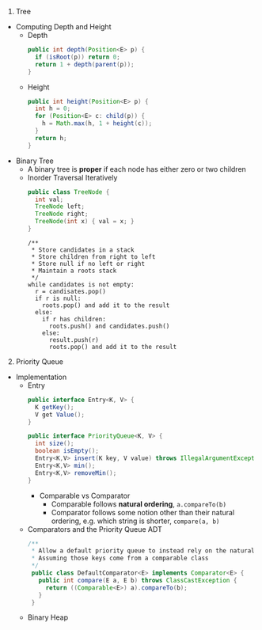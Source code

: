 1. Tree
  - Computing Depth and Height
    * Depth
      ```java
      public int depth(Position<E> p) {
        if (isRoot(p)) return 0;
        return 1 + depth(parent(p));
      }
      ```
    * Height
      ```java
      public int height(Position<E> p) {
        int h = 0;
        for (Position<E> c: child(p)) {
          h = Math.max(h, 1 + height(c));
        }
        return h;
      }
      ```
  - Binary Tree
    * A binary tree is **proper** if each node has either zero or two children
    * Inorder Traversal Iteratively
      ```java
      public class TreeNode {
        int val;
        TreeNode left;
        TreeNode right;
        TreeNode(int x) { val = x; }
      }
      ```
      ```
      /**
       * Store candidates in a stack
       * Store children from right to left
       * Store null if no left or right
       * Maintain a roots stack
       */
      while candidates is not empty:
        r = candisates.pop()
        if r is null:
          roots.pop() and add it to the result 
        else:
          if r has children:
            roots.push() and candidates.push()
          else:
            result.push(r)
            roots.pop() and add it to the result 
      ```

2. Priority Queue
  - Implementation
    * Entry
      ```java
      public interface Entry<K, V> {
        K getKey();
        V get Value();
      }
      ```
      ```java
      public interface PriorityQueue<K, V> {
        int size();
        boolean isEmpty();
        Entry<K,V> insert(K key, V value) throws IllegalArgumentException;
        Entry<K,V> min();
        Entry<K,V> removeMin();
      }
      ```
        * Comparable vs Comparator
          * Comparable follows **natural ordering**, `a.compareTo(b)`
          * Comparator follows some notion other than their natural ordering, e.g. which string is shorter, `compare(a, b)`
    * Comparators and the Priority Queue ADT
      ```java
      /**
       * Allow a default priority queue to instead rely on the natural ordering for the given keys 
       * Assuming those keys come from a comparable class
       */
       public class DefaultComparator<E> implements Comparator<E> {
         public int compare(E a, E b) throws ClassCastException {
           return ((Comparable<E>) a).compareTo(b);
         }
       }
      ```
    * Binary Heap
      
     

